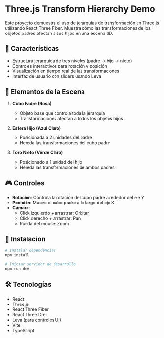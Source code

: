 # Three.js Transform Hierarchy Demo

Este proyecto demuestra el uso de jerarquías de transformación en Three.js utilizando React Three Fiber. Muestra cómo las transformaciones de los objetos padres afectan a sus hijos en una escena 3D.

## 🎯 Características

- Estructura jerárquica de tres niveles (padre → hijo → nieto)
- Controles interactivos para rotación y posición
- Visualización en tiempo real de las transformaciones
- Interfaz de usuario con sliders usando Leva

## 🎨 Elementos de la Escena

1. **Cubo Padre (Rosa)**
   - Objeto base que controla toda la jerarquía
   - Transformaciones afectan a todos los objetos hijos

2. **Esfera Hijo (Azul Claro)**
   - Posicionada a 2 unidades del padre
   - Hereda las transformaciones del cubo padre

3. **Toro Nieto (Verde Claro)**
   - Posicionado a 1 unidad del hijo
   - Hereda las transformaciones de ambos padres

## 🎮 Controles

- **Rotación**: Controla la rotación del cubo padre alrededor del eje Y
- **Posición**: Mueve el cubo padre a lo largo del eje X
- **Cámara**: 
  - Click izquierdo + arrastrar: Orbitar
  - Click derecho + arrastrar: Pan
  - Rueda del mouse: Zoom

## 🚀 Instalación

```bash
# Instalar dependencias
npm install

# Iniciar servidor de desarrollo
npm run dev
```

## 🛠️ Tecnologías

- React
- Three.js
- React Three Fiber
- React Three Drei
- Leva (para controles UI)
- Vite
- TypeScript 